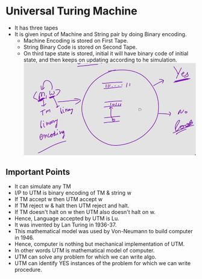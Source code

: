 # Universal Turing Machine
- It has three tapes
- It is given input of Machine and String pair by doing Binary encoding.
  - Machine Encoding is stored on First Tape.
  - String Binary Code is stored on Second Tape.
  - On third tape state is stored, initial it will have binary code of initial state, and then keeps on updating according to he simulation.
![Alt text](image-2.png)

## Important Points
- It can simulate any TM
- I/P to UTM is binary encoding of TM & string w
- If TM accept w then UTM accept w
- If TM reject w & halt then UTM reject and halt.
- If TM doesn't halt on w then UTM also doesn't halt on w.
- Hence, Language accepted by UTM is Lu.
- It was invented by Lan Turing in 1936-37.
- This mathematical model was used by Von-Neumann to build computer in 1946.
- Hence, computer is nothing but mechanical implementation of UTM.
- In other words UTM is mathematical model of computer.
- UTM can solve any problem for which we can write algo.
- UTM can identify YES instances of the problem for which we can write procedure.